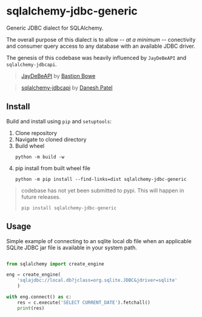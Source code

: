 # sqlalchemy-jdbc-generic
Generic JDBC dialect for SQLAlchemy.

The overall purpose of this dialect is to allow -- _at a minimum_ -- conectivity and consumer query access to any database with an available JDBC driver.

The genesis of this codebase was heavily influenced by `JayDeBeAPI` and `sqlalchemy-jdbcapi`.

> [JayDeBeAPI](https://pypi.org/project/JayDeBeApi/) by [Bastion Bowe](https://github.com/baztian)

> [sqlalchemy-jdbcapi](https://pypi.org/project/sqlalchemy-jdbcapi/) by [Danesh Patel](https://github.com/daneshpatel) 

## Install

Build and install using `pip` and `setuptools`:

1. Clone repository
2. Navigate to cloned directory
3. Build wheel
    ```
    python -m build -w
    ```
4. pip install from built wheel file
    ```
    python -m pip install --find-links=dist sqlalchemy-jdbc-generic
    ```
> codebase has not yet been submitted to pypi.  This will happen in future releases.
>    ```
>    pip install sqlalchemy-jdbc-generic
>    ```

## Usage

Simple example of connecting to an sqlite local db file when an applicable SQLite JDBC jar file is available in your system path.

```python

from sqlalchemy import create_engine

eng = create_engine(
    'sqlajdbc://local.db?jclass=org.sqlite.JDBC&jdriver=sqlite'
    )

with eng.connect() as c:
    res = c.execute('SELECT CURRENT_DATE').fetchall()
    print(res)
    
```